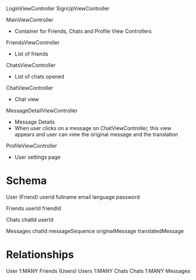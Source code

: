 LoginViewController
SignUpViewController

MainViewController
  - Container for Friends, Chats and Profile View Controllers

FriendsViewController
  - List of friends

ChatsViewController
  - List of chats opened

ChatViewController
 - Chat view

MessageDetailViewController
 - Message Details
 - When user clicks on a message on ChatViewController, this view appears and user can view the original message and the translation

ProfileViewController
 - User settings page


Schema
======

User (Friend)
 userid
 fullname
 email
 language
 password

Friends
 userId
 friendId

Chats
 chatId
 userId

Messages
 chatId
 messageSequence
 originalMessage
 translatedMessage



Relationships 
==============
User 1:MANY Friends (Users) 
Users 1:MANY Chats
Chats 1:MANY Messages



